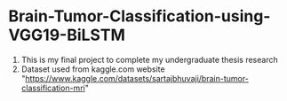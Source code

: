 # Brain-Tumor-Classification-using-VGG19-BiLSTM

1. This is my final project to complete my undergraduate thesis research
2. Dataset used from kaggle.com website
   "https://www.kaggle.com/datasets/sartajbhuvaji/brain-tumor-classification-mri"
